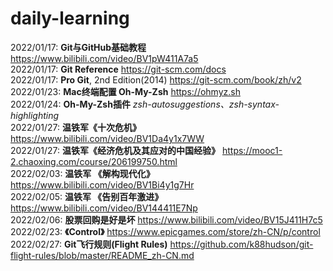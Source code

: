 # daily-learning

2022/01/17: **Git与GitHub基础教程** <https://www.bilibili.com/video/BV1pW411A7a5>  
2022/01/17: **Git Reference** <https://git-scm.com/docs>  
2022/01/17: **Pro Git**, 2nd Edition(2014) <https://git-scm.com/book/zh/v2>  
2022/01/23: **Mac终端配置 Oh-My-Zsh** <https://ohmyz.sh>  
2022/01/24: **Oh-My-Zsh插件** *zsh-autosuggestions、zsh-syntax-highlighting*  
2022/01/27: **温铁军《十次危机》** <https://www.bilibili.com/video/BV1Da4y1x7WW>  
2022/01/27: **温铁军《经济危机及其应对的中国经验》** <https://mooc1-2.chaoxing.com/course/206199750.html>  
2022/02/03: **温铁军 《解构现代化》** <https://www.bilibili.com/video/BV1Bi4y1g7Hr>  
2022/02/05: **温铁军 《告别百年激进》** <https://www.bilibili.com/video/BV144411E7Np>  
2022/02/06: **股票回购是好是坏** <https://www.bilibili.com/video/BV15J411H7c5>  
2022/02/23: **《Control》** <https://www.epicgames.com/store/zh-CN/p/control>  
2022/02/27: **Git飞行规则(Flight Rules)** <https://github.com/k88hudson/git-flight-rules/blob/master/README_zh-CN.md>